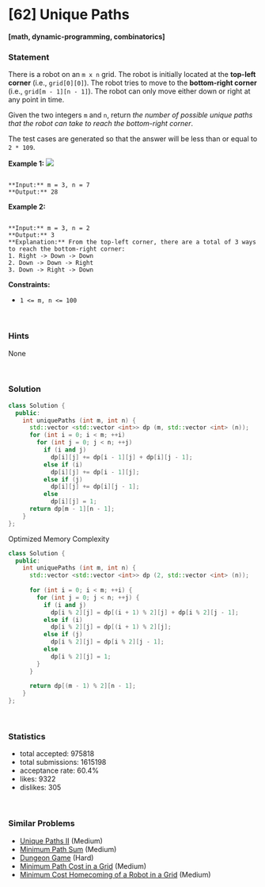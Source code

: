 # [62] Unique Paths

**[math, dynamic-programming, combinatorics]**

### Statement

There is a robot on an `m x n` grid. The robot is initially located at the **top-left corner** (i.e., `grid[0][0]`). The robot tries to move to the **bottom-right corner** (i.e., `grid[m - 1][n - 1]`). The robot can only move either down or right at any point in time.

Given the two integers `m` and `n`, return *the number of possible unique paths that the robot can take to reach the bottom-right corner*.

The test cases are generated so that the answer will be less than or equal to `2 * 109`.


**Example 1:**
![](https://assets.leetcode.com/uploads/2018/10/22/robot_maze.png)

```

**Input:** m = 3, n = 7
**Output:** 28

```

**Example 2:**

```

**Input:** m = 3, n = 2
**Output:** 3
**Explanation:** From the top-left corner, there are a total of 3 ways to reach the bottom-right corner:
1. Right -> Down -> Down
2. Down -> Down -> Right
3. Down -> Right -> Down

```

**Constraints:**
* `1 <= m, n <= 100`


<br>

### Hints

None

<br>

### Solution

```cpp
class Solution {
  public:
    int uniquePaths (int m, int n) {
      std::vector <std::vector <int>> dp (m, std::vector <int> (n));
      for (int i = 0; i < m; ++i)
        for (int j = 0; j < n; ++j)
          if (i and j)
            dp[i][j] += dp[i - 1][j] + dp[i][j - 1];
          else if (i)
            dp[i][j] += dp[i - 1][j];
          else if (j)
            dp[i][j] += dp[i][j - 1];
          else
            dp[i][j] = 1;
      return dp[m - 1][n - 1];
    }
};
```

Optimized Memory Complexity

```cpp
class Solution {
  public:
    int uniquePaths (int m, int n) {
      std::vector <std::vector <int>> dp (2, std::vector <int> (n));
      
      for (int i = 0; i < m; ++i) {
        for (int j = 0; j < n; ++j) {
          if (i and j)
            dp[i % 2][j] = dp[(i + 1) % 2][j] + dp[i % 2][j - 1];
          else if (i)
            dp[i % 2][j] = dp[(i + 1) % 2][j];
          else if (j)
            dp[i % 2][j] = dp[i % 2][j - 1];
          else
            dp[i % 2][j] = 1;
        }
      }
      
      return dp[(m - 1) % 2][n - 1];
    }
};
```

<br>

### Statistics

- total accepted: 975818
- total submissions: 1615198
- acceptance rate: 60.4%
- likes: 9322
- dislikes: 305

<br>

### Similar Problems

- [Unique Paths II](https://leetcode.com/problems/unique-paths-ii) (Medium)
- [Minimum Path Sum](https://leetcode.com/problems/minimum-path-sum) (Medium)
- [Dungeon Game](https://leetcode.com/problems/dungeon-game) (Hard)
- [Minimum Path Cost in a Grid](https://leetcode.com/problems/minimum-path-cost-in-a-grid) (Medium)
- [Minimum Cost Homecoming of a Robot in a Grid](https://leetcode.com/problems/minimum-cost-homecoming-of-a-robot-in-a-grid) (Medium)

